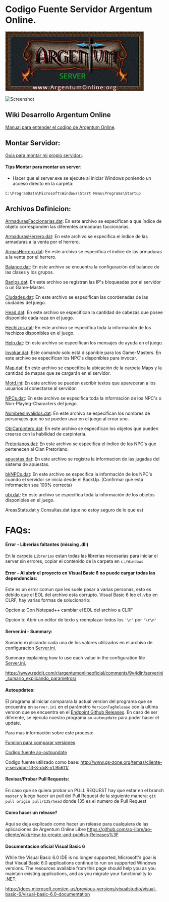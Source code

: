 # Codigo Fuente Servidor Argentum Online.
![AO Logo](https://github.com/ao-libre/ao-server/raw/master/Logo.jpg)

![Screenshot](https://preview.ibb.co/cojUf0/Screen-Shot-2018-11-04-at-6-53-52-PM.png)


## Wiki Desarrollo Argentum Online
[Manual para entender el codigo de Argentum Online](http://es.dao.wikia.com/wiki/Wiki_Desarrollo_Argentum_Online).

## Montar Servidor:
[Guia para montar mi propio servidor:](https://www.reddit.com/r/argentumonlineoficial/comments/9dow3q/como_montar_mi_propio_servidor/).

#### Tips Montar para montar un server:
- Hacer que el server.exe se ejecute al iniciar Windows poniendo un acceso directo en la carpeta:
```
C:\ProgramData\Microsoft\Windows\Start Menu\Programs\Startup
```



## Archivos Definicion:
[ArmadurasFaccionarias.dat](https://github.com/ao-libre/ao-server/blob/master/Dat/ArmadurasFaccionarias.dat):
En este archivo se especifican a que índice de objeto corresponden las diferentes armaduras faccionarias.

[ArmadurasHerrero.dat](https://github.com/ao-libre/ao-server/blob/master/Dat/ArmadurasHerrero.dat):
En este archivo se especifica el índice de las armaduras a la venta por el herrero.

[ArmasHerrero.dat](https://github.com/ao-libre/ao-server/blob/master/Dat/ArmasHerrero.dat):
En este archivo se especifica el índice de las armaduras a la venta por el herrero.

[Balance.dat](https://github.com/ao-libre/ao-server/blob/master/Dat/Balance.dat):
En este archivo se encuentra la configuración del balance de las clases y los grupos.

[BanIps.dat](https://github.com/ao-libre/ao-server/blob/master/Dat/BanIps.dat):
En este archivo se registran las IP's bloqueadas por el servidor o un Game-Master.

[Ciudades.dat](https://github.com/ao-libre/ao-server/blob/master/Dat/Ciudades.Dat):
En este archivo se especifican las coordenadas de las ciudades del juego.

[Head.dat](https://github.com/ao-libre/ao-server/blob/master/Dat/Head.dat):
En este archivo se especifican la cantidad de cabezas que posee disponible cada raza en el juego.

[Hechizos.dat](https://github.com/ao-libre/ao-server/blob/master/Dat/Hechizos.dat):
En este archivo se especifica toda la información de los hechizos disponibles en el juego.

[Help.dat](https://github.com/ao-libre/ao-server/blob/master/Dat/Help.dat):
En este archivo se especifican los mensajes de ayuda en el juego.

[Invokar.dat](https://github.com/ao-libre/ao-server/blob/master/Dat/Invokar.dat):
Este comando solo está disponible para los Game-Masters. En este archivo se especifican los NPC's disponibles para invocar.

[Map.dat](https://github.com/ao-libre/ao-server/blob/master/Dat/Map.dat):
En este archivo se especifica la ubicación de la carpeta Maps y la cantidad de mapas que se cargarán en el servidor.

[Motd.ini](https://github.com/ao-libre/ao-server/blob/master/Dat/Motd.ini):
En este archivo se pueden escribir textos que apareceran a los usuarios al conectarse al servidor.

[NPCs.dat](https://github.com/ao-libre/ao-server/blob/master/Dat/NPCs.dat):
En este archivo se especifica toda la información de los NPC's o Non-Playing-Characters del juego.

[NombresInvalidos.dat](https://github.com/ao-libre/ao-server/blob/master/Dat/NombresInvalidos.txt):
En este archivo se especifican los nombres de personajes que no se pueden usar en el juego al crear uno.

[ObjCarpintero.dat](https://github.com/ao-libre/ao-server/blob/master/Dat/ObjCarpintero.dat):
En este archivo se especifican los objetos que pueden crearse con la habilidad de carpinteria.

[Pretorianos.dat](https://github.com/ao-libre/ao-server/blob/master/Dat/Pretorianos.dat):
En este archivo se especifica el índice de los NPC's que pertenecen al Clan Pretoriano.

[apuestas.dat](https://github.com/ao-libre/ao-server/blob/master/Dat/apuestas.dat):
En este archivo se registra la informacion de las jugadas del sistema de apuestas.

[bkNPCs.dat](https://github.com/ao-libre/ao-server/blob/master/Dat/bkNPCs.dat):
En este archivo se especifica la información de los NPC's cuando el servidor se inicia desde el BackUp.
(Confirmar que esta informacion sea 100% correcta) 

[obj.dat](https://github.com/ao-libre/ao-server/blob/master/Dat/obj.dat):
En este archivo se especifica toda la información de los objetos disponibles en el juego.

AreasStats.dat y Consultas.dat (que no estoy seguro de lo que es)

# FAQs:

#### Error - Librerias faltantes (missing .dll)
En la carpeta `Librerias` estan todas las librerias necesarias para iniciar el server sin errores, copiar el contenido de la carpeta en `c:/Windows`

#### Error - Al abrir el proyecto en Visual Basic 6 no puede cargar todas las dependencias:
Este es un error comun que les suele pasar a varias personas, esto es debido que el EOL del archivo esta corrupto.
Visual Basic 6 lee el .vbp en CLRF, hay varias formas de solucionarlo:

Opcion a:
Con Notepad++ cambiar el EOL del archivo a CLRF

Opcion b:
Abrir un editor de texto y reemplazar todos los `'\n'` por `'\r\n'`

#### Server.ini - Summary:
Sumario explicando cada una de los valores utilizados en el archivo de configuracion [Server.ini.](Server.ini)

Summary explaining how to use each value in the configuration file [Server.ini.](Server.ini)

https://www.reddit.com/r/argentumonlineoficial/comments/9v4dln/serverini_sumario_explicando_parametros/

#### Autoupdates:

El programa al iniciar comparara la actual version del programa que se encuentra en `server.ini` en el parámetro `VersionTagRelease` con la ultima version que se encuentra en el [Endpoint Github Releases](https://api.github.com/repos/ao-libre/ao-server/releases/latest). En caso de ser diferente, se ejecuta nuestro programa `ao-autoupdate` para poder hacer el update.

Para mas información sobre este proceso:

[Funcion para comparar versiones](https://github.com/ao-libre/ao-server/blob/master/Codigo/frmCargando.frm#L137)

[Codigo fuente ao-autoupdate](https://github.com/ao-libre/ao-autoupdate)

Codigo fuente utilizado como base: http://www.gs-zone.org/temas/cliente-y-servidor-13-3-dx8-v1.95611/

#### Revisar/Probar Pull Requests:
En caso que se quiera probar un PULL REQUEST hay que estar en el branch `master` y luego hacer un pull del Pull Request de la siguiente manera: `git pull origin pull/135/head` donde 135 es el numero de Pull Request

#### Como hacer un release?
Aqui se deja explicado como hacer un release para cualquiera de las aplicaciones de Argentum Online Libre 
https://github.com/ao-libre/ao-cliente/wiki/How-to-create-and-publish-Releases%3F

#### Documentacion oficial Visual Basic 6

While the Visual Basic 6.0 IDE is no longer supported, Microsoft's goal is that Visual Basic 6.0 applications continue to run on supported Windows versions. The resources available from this page should help you as you maintain existing applications, and as you migrate your functionality to .NET.

https://docs.microsoft.com/en-us/previous-versions/visualstudio/visual-basic-6/visual-basic-6.0-documentation
